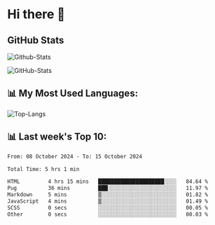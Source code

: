 # Hi there 👋

## GitHub Stats
![Github-Stats](https://github-readme-stats-sigma-five.vercel.app/api?username=ltorson&show_icons=true&theme=radical&count_private=true&show=reviews,discussions_started,discussions_answered,prs_merged,prs_merged_percentage)

![GitHub-Stats](https://github-readme-stats.vercel.app/api/wakatime?username=LeeTorson&theme=synthwave&size_weight=0.5&count_weight=0.5&title_color=36F9F6&langs_count=10&count_private=true)

## 📊 My Most Used Languages:
![Top-Langs](https://github-readme-stats-sigma-five.vercel.app/api/top-langs/?username=LTorson&layout=compact&langs_count=10)


## 📊 Last week's Top 10:
<!--START_SECTION:waka-->

```txt
From: 08 October 2024 - To: 15 October 2024

Total Time: 5 hrs 1 min

HTML         4 hrs 15 mins   █████████████████████░░░░   84.64 %
Pug          36 mins         ███░░░░░░░░░░░░░░░░░░░░░░   11.97 %
Markdown     5 mins          ▒░░░░░░░░░░░░░░░░░░░░░░░░   01.82 %
JavaScript   4 mins          ▒░░░░░░░░░░░░░░░░░░░░░░░░   01.49 %
SCSS         0 secs          ░░░░░░░░░░░░░░░░░░░░░░░░░   00.05 %
Other        0 secs          ░░░░░░░░░░░░░░░░░░░░░░░░░   00.03 %
```

<!--END_SECTION:waka-->
